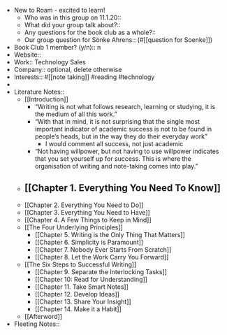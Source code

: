 - New to Roam - excited to learn!
    - Who was in this group on 11.1.20::
    - What did your group talk about?::
    - Any questions for the book club as a whole?::
    - Our group question for Sönke Ahrens::
(#[[question for Soenke]])
- Book Club 1 member? (y/n):: n
- Website:: 
- Work:: Technology Sales
- Company:: optional, delete otherwise
- Interests::  #[[note taking]] #reading #technology
- 
- Literature Notes::
    - [[Introduction]]
        - “Writing is not what follows research, learning or studying, it is the medium of all this work.”
        - “With that in mind, it is not surprising that the single most important indicator of academic success is not to be found in people’s heads, but in the way they do their everyday work”
            - I would comment all success, not just academic
        - “Not having willpower, but not having to use willpower indicates that you set yourself up for success. This is where the organisation of writing and note-taking comes into play.”
    - [[Chapter 1. Everything You Need To Know]]
        - 
    - [[Chapter 2. Everything You Need to Do]]
    - [[Chapter 3. Everything You Need to Have]]
    - [[Chapter 4. A Few Things to Keep in Mind]]
    - [[The Four Underlying Principles]]
        - [[Chapter 5. Writing is the Only Thing That Matters]]
        - [[Chapter 6. Simplicity is Paramount]]
        - [[Chapter 7. Nobody Ever Starts From Scratch]]
        - [[Chapter 8. Let the Work Carry You Forward]]
    - [[The Six Steps to Successful Writing]]
        - [[Chapter 9. Separate the Interlocking Tasks]]
        - [[Chapter 10: Read for Understanding]]
        - [[Chapter 11. Take Smart Notes]]
        - [[Chapter 12. Develop Ideas]]  
        - [[Chapter 13. Share Your Insight]]
        - [[Chapter 14. Make it a Habit]]
    - [[Afterword]]
- Fleeting Notes:: 
